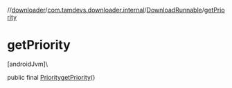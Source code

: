 //[downloader](../../../index.md)/[com.tamdevs.downloader.internal](../index.md)/[DownloadRunnable](index.md)/[getPriority](get-priority.md)

# getPriority

[androidJvm]\

public final [Priority](../../com.tamdevs.downloader/-priority/index.md)[getPriority](get-priority.md)()
